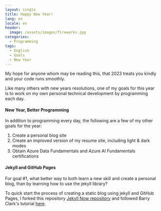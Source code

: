 ```yaml
---
layout: single
title: Happy New Year!
lang: en
locale: en
header:
  image: /assets/images/fireworks.jpg
categories:
  - Programming
tags:
  - English
  - Goals
  - New Year
---
```


My hope for anyone whom may be reading this, that 2023 treats you kindly and your code runs smoothly.

Like many others with new years resolutions, one of my goals for this year is to work on my own personal technical development by programming each day.

#### New Year, Better Programming

In addition to programming every day, the following are a few of my other goals for the year:

1. Create a personal blog site
2. Create an improved version of my resume site, including light & dark modes
3. Obtain Azure Data Fundamentals and Azure AI Fundamentals certifications

#### Jekyll and GitHub Pages

For goal #1, what better way to both learn a new skill and create a personal blog, than by learning how to use the jekyll library?

To quick start the process of creating a static blog using jekyll and GitHub Pages, I forked this repository [Jekyll Now repository](https://github.com/barryclark/jekyll-now) and followed Barry Clark's tutorial [here](https://www.smashingmagazine.com/2014/08/build-blog-jekyll-github-pages/).
